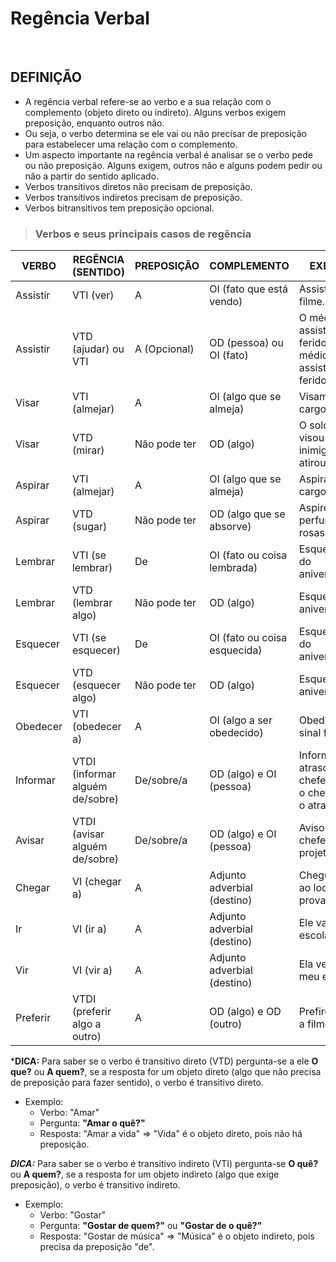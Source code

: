 # Regência Verbal

<br>

## DEFINIÇÃO
* A regência verbal refere-se ao verbo e a sua relação com o complemento (objeto direto ou indireto). Alguns verbos exigem preposição, enquanto outros não. 
* Ou seja, o verbo determina se ele vai ou não precisar de preposição para estabelecer uma relação com o complemento.
* Um aspecto importante na regência verbal é analisar se o verbo pede ou não preposição. Alguns exigem, outros não e alguns podem pedir ou não a partir do sentido aplicado.
* Verbos transitivos diretos não precisam de preposição.
* Verbos transitivos indiretos precisam de preposição.
* Verbos bitransitivos tem preposição opcional.

> ### Verbos e seus principais casos de regência

| VERBO    | REGÊNCIA (SENTIDO)              | PREPOSIÇÃO      | COMPLEMENTO                  | EXEMPLO                                                      |
|----------|---------------------------------|-----------------|------------------------------|--------------------------------------------------------------|
| Assistir | VTI (ver)                       | A               | OI (fato que está vendo)     | Assistimos ao filme.                                         |
| Assistir | VTD (ajudar) ou VTI             | A (Opcional)    | OD (pessoa) ou OI (fato)     | O médico assistiu os feridos./O médico assistiu aos feridos. |
| Visar    | VTI (almejar)                   | A               | OI (algo que se almeja)      | Visamos ao cargo público.                                    |
| Visar    | VTD (mirar)                     | Não pode ter    | OD (algo)                    | O soldado visou o inimigo e atirou.                          |
| Aspirar  | VTI (almejar)                   | A               | OI (algo que se almeja)      | Aspiramos ao cargo público.                                  |
| Aspirar  | VTD (sugar)                     | Não pode ter    | OD (algo que se absorve)     | Aspirei o doce perfume das rosas.                            |
| Lembrar  | VTI (se lembrar)                | De              | OI (fato ou coisa lembrada)  | Esqueci-me do aniversário.                                   |
| Lembrar  | VTD (lembrar algo)              | Não pode ter    | OD (algo)                    | Esqueci o aniversário.                                       |
| Esquecer | VTI (se esquecer)               | De              | OI (fato ou coisa esquecida) | Esqueci-me do aniversário.                                   |
| Esquecer | VTD (esquecer algo)             | Não pode ter    | OD (algo)                    | Esqueci o aniversário.                                       |
| Obedecer | VTI (obedecer a)                | A               | OI (algo a ser obedecido)    | Obedeçam ao sinal fechado.                                   |
| Informar | VTDI (informar alguém de/sobre) | De/sobre/a      | OD (algo) e OI (pessoa)      | Informe o atraso ao chefe./Informe o chefe sobre o atraso.   |
| Avisar   | VTDI (avisar alguém de/sobre)   | De/sobre/a      | OD (algo) e OI (pessoa)      | Avisou o chefe sobre o projeto.                              |
| Chegar   | VI (chegar a)                   | A               | Adjunto adverbial (destino)  | Chegue cedo ao local de prova.                               |
| Ir       | VI (ir a)                       | A               | Adjunto adverbial (destino)  | Ele vai à escola.                                            |
| Vir      | VI (vir a)                      | A               | Adjunto adverbial (destino)  | Ela veio ao meu encontro.                                    |
| Preferir | VTDI (preferir algo a outro)    | A               | OD (algo) e OD (outro)       | Prefiro séries a filmes.                                     |


***DICA:** Para saber se o verbo é transitivo direto (VTD) pergunta-se a ele **O que?** ou **A quem?**, se a resposta for um objeto direto (algo que não precisa de preposição para fazer sentido), o verbo é transitivo direto.
* Exemplo: 
  - Verbo: "Amar"
  - Pergunta: **"Amar o quê?"**
  - Resposta: "Amar a vida" => "Vida" é o objeto direto, pois não há preposição.

***DICA:*** Para saber se o verbo é transitivo indireto (VTI) pergunta-se **O quê?** ou **A quem?**, se a resposta for um objeto indireto (algo que exige preposição), o verbo é transitivo indireto.
* Exemplo:
  - Verbo: "Gostar"
  - Pergunta: **"Gostar de quem?"** ou **"Gostar de o quê?"**
  - Resposta: "Gostar de música" => "Música" é o objeto indireto, pois precisa da preposição "de".

